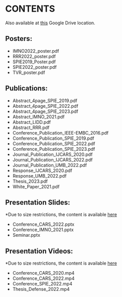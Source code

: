# **CONTENTS**
Also available at [this][1] Google Drive location.
## **Posters:**
- IMNO2022_poster.pdf
- RRR2022_poster.pdf
- SPIE2019_Poster.pdf
- SPIE2022_poster.pdf
- TVR_poster.pdf

## **Publications:**
- Abstract_4page_SPIE_2019.pdf
- Abstract_4page_SPIE_2022.pdf
- Abstract_4page_SPIE_2023.pdf
- Abstract_IMNO_2021.pdf
- Abstract_LIDD.pdf
- Abstract_RRR.pdf
- Conference_Publication_IEEE-EMBC_2016.pdf
- Conference_Publication_SPIE_2019.pdf
- Conference_Publication_SPIE_2022.pdf
- Conference_Publication_SPIE_2023.pdf
- Journal_Publication_IJCARS_2020.pdf
- Journal_Publication_IJCARS_2022.pdf
- Journal_Publication_UMB_2022.pdf
- Response_IJCARS_2020.pdf
- Response_UMB_2022.pdf
- Thesis_2023.pdf
- White_Paper_2021.pdf

## **Presentation Slides:**
*Due to size restrictions, the content is available [here][2]
- Conference_CARS_2022.pptx
- Conference_IMNO_2021.pptx
- Seminar.pptx

## **Presentation Videos:**
*Due to size restrictions, the content is available [here][3]
- Conference_CARS_2020.mp4
- Conference_CARS_2022.mp4
- Conference_SPIE_2022.mp4
- Thesis_Defense_2022.mp4

[1]: https://drive.google.com/drive/folders/1HvvWGbniV829gkRSY4jLwqZdEi4pmJV-?usp=drive_link
[2]: https://drive.google.com/drive/folders/1FsPb160V48-1Dj6i7qh8Nt6q0vIiYcAg?usp=drive_link
[3]: https://drive.google.com/drive/folders/1zEIh7XA3yMObt4mARUyaGdNl0FBMBt8n?usp=drive_link
